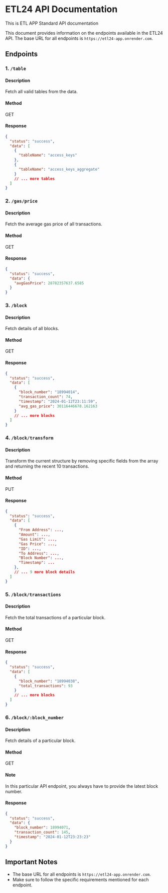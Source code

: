 # ETL24 API Documentation

This is ETL APP Standard API documentation

This document provides information on the endpoints available in the ETL24 API. The base URL for all endpoints is `https://etl24-app.onrender.com`.

## Endpoints

### 1. `/table`

#### Description

Fetch all valid tables from the data.

#### Method

GET

#### Response

```json
{
  "status": "success",
  "data": [
    {
      "tableName": "access_keys"
    },
    {
      "tableName": "access_keys_aggregate"
    }
    // ... more tables
  ]
}
```

### 2. `/gas/price`

#### Description

Fetch the average gas price of all transactions.

#### Method

GET

#### Response

```json
{
  "status": "success",
  "data": {
    "avgGasPrice": 28782357637.6585
  }
}
```

### 3. `/block`

#### Description

Fetch details of all blocks.

#### Method

GET

#### Response

```json
{
  "status": "success",
  "data": [
    {
      "block_number": "18994014",
      "transaction_count": 74,
      "timestamp": "2024-01-12T23:11:59",
      "avg_gas_price": 30116446678.162163
    }
    // ... more blocks
  ]
}
```

### 4. `/block/transform`

#### Description

Transform the current structure by removing specific fields from the array and returning the recent 10 transactions.

#### Method

PUT

#### Response

```json
{
  "status": "success",
  "data": [
    {
      "From Address": ...,
      "Amount": ...,
      "Gas Limit": ...,
      "Gas Price": ...,
      "ID": ...,
      "To Address": ...,
      "Block Number": ...,
      "Timestamp": ...
    },
    // ... 9 more block details
  ]
}
```

### 5. `/block/transactions`

#### Description

Fetch the total transactions of a particular block.

#### Method

GET

#### Response

```json
{
  "status": "success",
  "data": [
    {
      "block_number": "18994038",
      "total_transactions": 93
    }
    // ... more blocks
  ]
}
```

### 6. `/block/:block_number`

#### Description

Fetch details of a particular block.

#### Method

GET

#### Note

In this particular API endpoint, you always have to provide the latest block number.

#### Response

```json
{
  "status": "success",
  "data": {
    "block_number": 18994071,
    "transaction_count": 145,
    "timestamp": "2024-01-12T23:23:23"
  }
}
```

## Important Notes

- The base URL for all endpoints is `https://etl24-app.onrender.com`.
- Make sure to follow the specific requirements mentioned for each endpoint.
